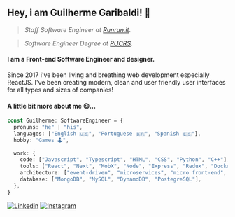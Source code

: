 ## Hey, i am Guilherme Garibaldi! 👋
> *Staff Software Engineer at [Runrun.it](https://github.com/maissimples)*.

> *Software Engineer Degree at [PUCRS](https://www.pucrs.br/)*.

#### I am a Front-end Software Engineer and designer.
Since 2017 i've been living and breathing web development especially ReactJS. I've been creating modern, clean and user friendly user interfaces for all types and sizes of companies!

#### A little bit more about me 😉... 
```typescript
const Guilherme: SoftwareEngineer = {
  pronuns: "he" | "his",
  languages: ["English 🇺🇸", "Portuguese 🇧🇷", "Spanish 🇪🇸"],
  hobby: "Games 🕹️",
  
  work: {
    code: ["Javascript", "Typescript", "HTML", "CSS", "Python", "C++"],
    tools: ["React", "Next", "MobX", "Node", "Express", "Redux", "Docker", "Jest", "Cypress", "Nginx"],
    architecture: ["event-driven", "microservices", "micro front-end", "design system pattern"],
    database: ["MongoDB", "MySQL", "DynamoDB", "PostegreSQL"],
  },
}
```
<a href="https://www.linkedin.com/in/guigaribalde">![Linkedin](https://shields.io/badge/Linkedin-181-blue?logo=linkedin&style=social)</a>  <a href="https://www.instagram.com/guigaribalde/">![Instagram](https://shields.io/badge/Instagram-532-orange?logo=instagram&style=social)</a>
